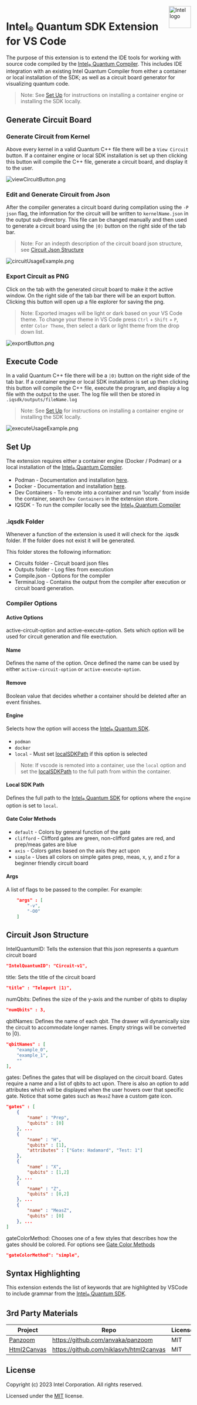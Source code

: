 <a href="https://www.intel.com/content/www/us/en/research/quantum-computing.html">
    <img src="./assets/logos/intel.png" alt="Intel logo" title="Intel" align="right" height="60" />
</a>

# Intel<sub>®</sub> Quantum SDK Extension for VS Code

The purpose of this extension is to extend the IDE tools for working with source code compiled by the [Intel<sub>®</sub> Quantum Compiler](https://developer.intel.com/quantumsdk). This includes IDE integration with an existing Intel Quantum Compiler from either a container or local installation of the SDK; as well as a circuit board generator for visualizing quantum code.
> Note: See [Set Up](#set-up) for instructions on installing a container engine or installing the SDK locally.

## Generate Circuit Board

### Generate Circuit from Kernel
Above every kernel in a valid Quantum C++ file there will be a `View Circuit` button. If a container engine or local SDK installation is set up then clicking this button will compile the C++ file, generate a circuit board, and display it to the user. 

![viewCircuitButton.png](./assets/documentation/viewCircuitButton.png)

### Edit and Generate Circuit from Json
After the compiler generates a circuit board during compilation using the `-P json` flag, the information for the circuit will be written to `kernelName.json` in the output sub-directory. This file can be changed manually and then used to generate a circuit board using the `|0⟩` button on the right side of the tab bar.

> Note: For an indepth description of the circuit board json structure, see [Circuit Json Structure](#circuit-json-structure)

![circuitUsageExample.png](./assets/documentation/circuitUsageExample.png)

### Export Circuit as PNG
Click on the tab with the generated circuit board to make it the active window. On the right side of the tab bar there will be an export button. Clicking this button will open up a file explorer for saving the png.

> Note: Exported images will be light or dark based on your VS Code theme. To change your theme in VS Code press `Ctrl` + `Shift` + `P`, enter `Color Theme`, then select a dark or light theme from the drop down list.

![exportButton.png](./assets/documentation/exportButton.png)

## Execute Code
In a valid Quantum C++ file there will be a `|0⟩` button on the right side of the tab bar. If a container engine or local SDK installation is set up then clicking this button will compile the C++ file, execute the program, and display a log file with the output to the user. The log file will then be stored in `.iqsdk/outputs/fileName.log`

> Note: See [Set Up](#set-up) for instructions on installing a container engine or installing the SDK locally.

![executeUsageExample.png](./assets/documentation/executeUsageExample.png)

## Set Up
The extension requires either a container engine (Docker / Podman) or a local installation of the [Intel<sub>®</sub> Quantum Compiler](https://developer.intel.com/quantumsdk).

* Podman - Documentation and installation [here](https://podman.io/).
* Docker - Documentation and installation [here](https://www.docker.com/).
* Dev Containers - To remote into a container and run 'locally' from inside the container, search `Dev Containers` in the extension store. 
* IQSDK - To run the compiler locally see the [Intel<sub>®</sub> Quantum Compiler](https://developer.intel.com/quantumsdk)

### .iqsdk Folder
Whenever a function of the extension is used it will check for the .iqsdk folder. If the folder does not exist it will be generated.

This folder stores the following information:
* Circuits folder - Circuit board json files
* Outputs folder - Log files from execution
* Compile.json - Options for the compiler
* Terminal.log - Contains the output from the compiler after execution or circuit board generation.

### Compiler Options

#### Active Options 
active-circuit-option and active-execute-option. Sets which option will be used for circuit generation and file exectution.

#### Name
Defines the name of the option. Once defined the name can be used by either `active-circuit-option` or `active-execute-option`.

#### Remove
Boolean value that decides whether a container should be deleted after an event finishes.

#### Engine
Selects how the option will access the [Intel<sub>®</sub> Quantum SDK](https://developer.intel.com/quantumsdk).
* `podman`
* `docker`
* `local` - Must set [localSDKPath](#local-sdk-path) if this option is selected

> Note: If vscode is remoted into a container, use the `local` option and set the [localSDKPath](#local-sdk-path) to the full path from within the container.

#### Local SDK Path
Defines the full path to the [Intel<sub>®</sub> Quantum SDK](https://developer.intel.com/quantumsdk) for options where the `engine` option is set to `local`. 

#### Gate Color Methods
* `default` - Colors by general function of the gate
* `clifford` - Clifford gates are green, non-clifford gates are red, and prep/meas gates are blue
* `axis` - Colors gates based on the axis they act upon
* `simple` - Uses all colors on simple gates prep, meas, x, y, and z for a beginner friendly circuit board 

#### Args
A list of flags to be passed to the compiler. For example:
``` json
	"args" : [
        "-v",
        "-O0"
    ]
```

## Circuit Json Structure
IntelQuantumID: Tells the extension that this json represents a quantum circuit board
``` json 
"IntelQuantumID": "Circuit-v1",
```

title: Sets the title of the circuit board
``` json 
"title" : "Teleport |1⟩",
```

numQbits: Defines the size of the y-axis and the number of qbits to display
``` json 
"numQbits" : 3,
```

qbitNames: Defines the name of each qbit. The drawer will dynamically size the circuit to accommodate longer names. Empty strings will be converted to |0⟩.
``` json 
"qbitNames" : [
	"example_0",
	"example_1",
	""
],
```

gates: Defines the gates that will be displayed on the circuit board. Gates require a name and a list of qbits to act upon. There is also an option to add attributes which will be displayed when the user hovers over that specific gate. Notice that some gates such as `MeasZ` have a custom gate icon.
``` json 
"gates" : [
	{
		"name" : "Prep",
		"qubits" : [0]
	}, ...
	{
		"name" : "H",
		"qubits" : [1],
		"attributes" : ["Gate: Hadamard", "Test: 1"]
	},
	{
		"name" : "X",
		"qubits" : [1,2]
	}, ...
	{
		"name" : "Z",
		"qubits" : [0,2]
	}, ...
	{
		"name" : "MeasZ",
		"qubits" : [0]
	}, ...
]
```

gateColorMethod: Chooses one of a few styles that describes how the gates should be colored. For options see [Gate Color Methods](#gate-color-methods)
``` json
"gateColorMethod": "simple",
```

## Syntax Highlighting
This extension extends the list of keywords that are highlighted by VSCode to include grammar from the [Intel<sub>®</sub> Quantum SDK](https://developer.intel.com/quantumsdk).

## 3rd Party Materials
| Project | Repo | License |
| ------- | ---- | ------- |
| [Panzoom](assets/javascripts/panzoom.js) | https://github.com/anvaka/panzoom | MIT |
| [Html2Canvas](assets/javascripts/html2canvas.js) | https://github.com/niklasvh/html2canvas | MIT |

## License
Copyright (c) 2023 Intel Corporation. All rights reserved.

Licensed under the [MIT](LICENSE.txt) license.
